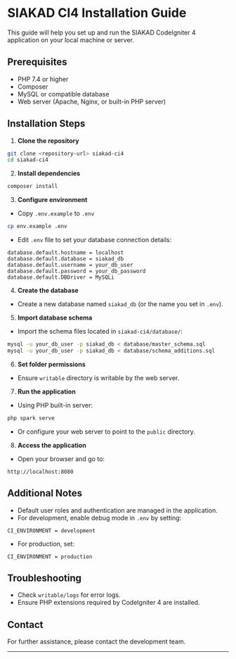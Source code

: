 # SIAKAD CI4 Installation Guide

This guide will help you set up and run the SIAKAD CodeIgniter 4 application on your local machine or server.

## Prerequisites

- PHP 7.4 or higher
- Composer
- MySQL or compatible database
- Web server (Apache, Nginx, or built-in PHP server)

## Installation Steps

1. **Clone the repository**

```bash
git clone <repository-url> siakad-ci4
cd siakad-ci4
```

2. **Install dependencies**

```bash
composer install
```

3. **Configure environment**

- Copy `.env.example` to `.env`

```bash
cp env.example .env
```

- Edit `.env` file to set your database connection details:

```
database.default.hostname = localhost
database.default.database = siakad_db
database.default.username = your_db_user
database.default.password = your_db_password
database.default.DBDriver = MySQLi
```

4. **Create the database**

- Create a new database named `siakad_db` (or the name you set in `.env`).

5. **Import database schema**

- Import the schema files located in `siakad-ci4/database/`:

```bash
mysql -u your_db_user -p siakad_db < database/master_schema.sql
mysql -u your_db_user -p siakad_db < database/schema_additions.sql
```

6. **Set folder permissions**

- Ensure `writable` directory is writable by the web server.

7. **Run the application**

- Using PHP built-in server:

```bash
php spark serve
```

- Or configure your web server to point to the `public` directory.

8. **Access the application**

- Open your browser and go to:

```
http://localhost:8080
```

## Additional Notes

- Default user roles and authentication are managed in the application.
- For development, enable debug mode in `.env` by setting:

```
CI_ENVIRONMENT = development
```

- For production, set:

```
CI_ENVIRONMENT = production
```

## Troubleshooting

- Check `writable/logs` for error logs.
- Ensure PHP extensions required by CodeIgniter 4 are installed.

## Contact

For further assistance, please contact the development team.

---
